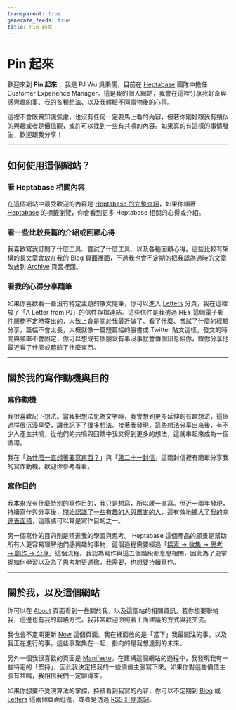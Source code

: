 ```yaml
---
transparent: true
generate_feeds: true
title: Pin 起來
---
```


# Pin 起來

歡迎來到 **Pin 起來** ，我是 PJ Wu 吳秉儒，目前在 [Heptabase](https://get.heptabase.com/pinchlime) 團隊中擔任 Customer Experience Manager。這是我的個人網站，我會在這裡分享我好奇與感興趣的事、我的各種想法、以及我體驗不同事物後的心得。

這裡不會販賣知識焦慮，也沒有任何一定要馬上看的內容，但若你剛好跟我有類似的興趣或者是價值觀，或許可以找到一些有共鳴的內容。如果真的有這樣的事情發生，歡迎跟我分享！

---

## 如何使用這個網站？

### 看 Heptabase 相關內容
在這個網站中最受歡迎的內容是 [Heptabase 的完整介紹](@/blog/heptabase-introduction.md)，如果你順著 [Heptabase](/tags/heptabase) 的標籤瀏覽，你會看到更多 Heptabase 相關的心得或介紹。


### 看一些比較長篇的介紹或回顧心得
我喜歡寫我訂閱了什麼工具、嘗試了什麼工具、以及各種回顧心得。這些比較有架構的長文章會放在我的 [Blog](/blog) 頁面裡面，不過我也會不定期的把我認為過時的文章改放到 [Archive](/archive) 頁面裡面。


### 看我的心得分享隨筆
如果你喜歡看一些沒有特定主題的散文隨筆，你可以進入 [Letters](/letters) 分頁，我在這裡放了「A Letter from PJ」的信件存檔連結。這些信件是我透過 HEY 這個電子郵件服務不定時寄出的，大致上會是關於我最近做了、看了什麼、嘗試了什麼的經驗分享，篇幅不會太長，大概就像一篇短篇幅的臉書或 Twitter 貼文這樣。發文的時間與頻率不會固定，你可以想成有個朋友有事沒事就會傳個訊息給你，跟你分享他最近看了什麼或體驗了什麼東西。


---

## 關於我的寫作動機與目的

### 寫作動機
我很喜歡記下想法。當我把想法化為文字時，我會想到更多延伸的有趣想法，這個過程很沉浸享受，讓我記下了很多想法。接著我發現，這些想法分享出來後，有不少人產生共鳴，從他們的共鳴與回饋中我又得到更多的想法，這就串起來成為一個循環。

我在「[為什麼一直想著要寫東西？](https://world.hey.com/mimir/a-letter-from-pj-bdf95d36)」與「[第二十一封信](https://world.hey.com/mimir/a-letter-from-pj-3e67e504)」這兩封信裡有簡單分享我的寫作動機，歡迎你參考看看。

### 寫作目的
我本來沒有什麼特別的寫作目的，我只是想寫，所以就一直寫。但近一兩年發現，持續寫作與分享後，[開始認識了一些有趣的人與厲害的人](https://world.hey.com/mimir/a-letter-from-pj-c021bac4)，這有效地[擴大了我的幸運表面積](@/newsletters/26-about-success-luck-and-opportunity.md)，這應該可以算是寫作目的之一。

另一個寫作的目的則是精進我的學習與思考。 Heptabase 這個產品的願景是幫助所有人更容易理解他們感興趣的事物，這個過程需要經過「[探索 → 收集 → 思考 → 創作 → 分享](https://wiki.heptabase.com/the-knowledge-lifecycle?lang=zh-Hant)」這個流程。我認為寫作與這五個階段都息息相關，因此為了更掌握如何學習以及為了思考地更透徹，我需要、也想要持續寫作。

---

## 關於我，以及這個網站

你可以在 [About](/about) 頁面看到一些關於我，以及這個站的相關資訊，若你想要聯絡我，這邊也有我的聯絡方式。我非常歡迎你照著上面建議的方式與我交流。

我也會不定期更新 [Now](/now) 這個頁面。我在裡面放的是「當下」我最關注的事，以及我正在進行的事。這些事聚集在一起，指向的是我想達到的未來。

另外一個我很喜歡的頁面是 [Manifesto](/manifesto)。在建構這個網站的過程中，我發現我有一些特定的「堅持」，因此我決定把我的一些價值主張寫下來。如果你對這些價值主張有共鳴，我相信我們一定聊得來。

如果你想要不受演算法的掌控，持續看到我寫的內容，你可以不定期到 [Blog](/blog) 或 [Letters](/letters) 這兩個頁面逛逛，或者是透過 [RSS 訂閱本站](/subscribe/)。